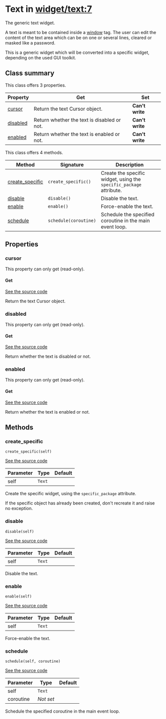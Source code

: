 # Text in [widget/text:7](../raw/widget/text.html#L7)

The generic text widget.

A text is meant to be contained inside a
[window](../layout/tag/window.md) tag.  The user can edit the content
of the text area which can be on one or several lines, cleared or
masked like a password.

This is a generic widget which will be converted into a specific widget,
depending on the used GUI toolkit.

## Class summary

This class offers 3 properties.

| Property | Get | Set |
| -------- | --- | --- |
| [cursor](#cursor) | Return the text Cursor object. | **Can't write** |
| [disabled](#disabled) | Return whether the text is disabled or not. | **Can't write** |
| [enabled](#enabled) | Return whether the text is enabled or not. | **Can't write** |

This class offers 4 methods.

| Method | Signature | Description |
| ------ | --------- | ----------- |
| [create_specific](#create_specific) | `create_specific()` | Create the specific widget, using the `specific_package` attribute. |
| [disable](#disable) | `disable()` | Disable the text. |
| [enable](#enable) | `enable()` | Force-enable the text. |
| [schedule](#schedule) | `schedule(coroutine)` | Schedule the specified coroutine in the main event loop. |

## Properties

### cursor

This property can only get (read-only).

#### Get

[See the source code](../raw/widget/text.html#L78)

Return the text Cursor object.

### disabled

This property can only get (read-only).

#### Get

[See the source code](../raw/widget/text.html#L73)

Return whether the text is disabled or not.

### enabled

This property can only get (read-only).

#### Get

[See the source code](../raw/widget/text.html#L68)

Return whether the text is enabled or not.

## Methods

### create_specific

`create_specific(self)`

[See the source code](../raw/widget/text.html#L30)

| Parameter | Type | Default |
| --------- | ---- | ------- |
| self | `Text` |  |

Create the specific widget, using the `specific_package` attribute.

If the specific object has already been created, don't recreate it and
raise no exception.

### disable

`disable(self)`

[See the source code](../raw/widget/text.html#L87)

| Parameter | Type | Default |
| --------- | ---- | ------- |
| self | `Text` |  |

Disable the text.

### enable

`enable(self)`

[See the source code](../raw/widget/text.html#L83)

| Parameter | Type | Default |
| --------- | ---- | ------- |
| self | `Text` |  |

Force-enable the text.

### schedule

`schedule(self, coroutine)`

[See the source code](../raw/widget/text.html#L75)

| Parameter | Type | Default |
| --------- | ---- | ------- |
| self | `Text` |  |
| coroutine | *Not set* |  |

Schedule the specified coroutine in the main event loop.